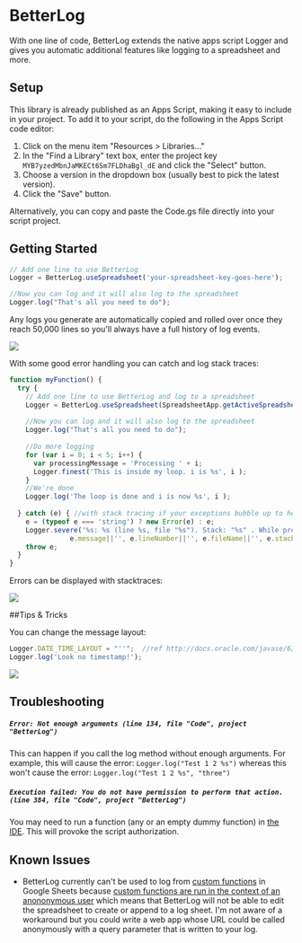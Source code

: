 # BetterLog
With one line of code, BetterLog extends the native apps script Logger and gives you automatic additional features like logging to a spreadsheet and more.

## Setup

This library is already published as an Apps Script, making it easy to include
in your project. To add it to your script, do the following in the Apps Script
code editor:

1. Click on the menu item "Resources > Libraries..."
2. In the "Find a Library" text box, enter the project key
   `MYB7yzedMbnJaMKECt6Sm7FLDhaBgl_dE` and click the "Select" button.
3. Choose a version in the dropdown box (usually best to pick the latest
   version).
4. Click the "Save" button.

Alternatively, you can copy and paste the Code.gs file directly into your script project.

## Getting Started

````js
// Add one line to use BetterLog
Logger = BetterLog.useSpreadsheet('your-spreadsheet-key-goes-here'); 

//Now you can log and it will also log to the spreadsheet
Logger.log("That's all you need to do");
````

Any logs you generate are automatically copied and rolled over once they reach 50,000 lines so you'll always have a full history of log events. 

![](http://i.imgur.com/6U3z7dN.png)

With some good error handling you can catch and log stack traces:

````js
function myFunction() {
  try {
    // Add one line to use BetterLog and log to a spreadsheet
    Logger = BetterLog.useSpreadsheet(SpreadsheetApp.getActiveSpreadsheet().getId()); 
    
    //Now you can log and it will also log to the spreadsheet
    Logger.log("That's all you need to do");  
    
    //Do more logging
    for (var i = 0; i < 5; i++) {
      var processingMessage = 'Processing ' + i;
      Logger.finest('This is inside my loop. i is %s', i );
    }
    //We're done
    Logger.log('The loop is done and i is now %s', i );
    
  } catch (e) { //with stack tracing if your exceptions bubble up to here
    e = (typeof e === 'string') ? new Error(e) : e;
    Logger.severe('%s: %s (line %s, file "%s"). Stack: "%s" . While processing %s.',e.name||'', 
               e.message||'', e.lineNumber||'', e.fileName||'', e.stack||'', processingMessage||'');
    throw e;
  }
}
````
Errors can be displayed with stacktraces:

![](http://i.imgur.com/WewgZCD.png)

##Tips & Tricks

You can change the message layout:

````js
Logger.DATE_TIME_LAYOUT = "''";  //ref http://docs.oracle.com/javase/6/docs/api/java/text/SimpleDateFormat.html
Logger.log('Look no timestamp!');
````
![](http://i.imgur.com/t7NiigO.png)

## Troubleshooting

##### `Error: Not enough arguments (line 134, file "Code", project "BetterLog")`

This can happen if you call the log method without enough arguments. For example, this will cause the error:
`Logger.log("Test 1 2 %s")`
whereas this won't cause the error:
`Logger.log("Test 1 2 %s", "three")`

##### `Execution failed: You do not have permission to perform that action. (line 384, file "Code", project "BetterLog")`

You may need to run a function (any or an empty dummy function) in [the IDE](https://script.google.com/). This
will provoke the script authorization.

## Known Issues

* BetterLog currently can't be used to log from [custom functions](https://developers.google.com/apps-script/guides/sheets/functions) in Google Sheets because [custom functions are run in the context of an anononymous user](https://developers.google.com/apps-script/guides/services/authorization) which means that BetterLog will not be able to edit the spreadsheet to create or append to a log sheet. I'm not aware of a workaround but you could write a web app whose URL could be called anonymously with a query parameter that is written to your log. 

